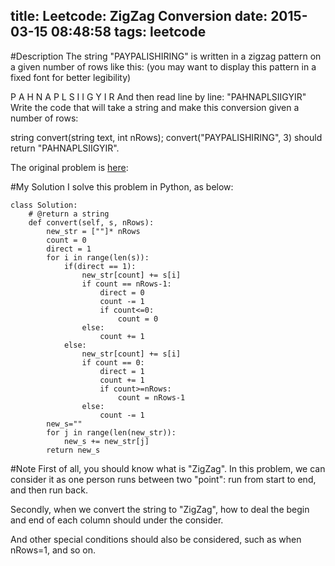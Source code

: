 title: Leetcode: ZigZag Conversion
date: 2015-03-15 08:48:58
tags: leetcode
---

#Description
The string "PAYPALISHIRING" is written in a zigzag pattern on a given number of rows like this: (you may want to display this pattern in a fixed font for better legibility)

P   A   H   N
A P L S I I G
Y   I   R
And then read line by line: "PAHNAPLSIIGYIR"
Write the code that will take a string and make this conversion given a number of rows:

string convert(string text, int nRows);
convert("PAYPALISHIRING", 3) should return "PAHNAPLSIIGYIR".

The original problem is [here](https://leetcode.com/problems/zigzag-conversion/ "here"):  
<!--more-->

#My Solution
I solve this problem in Python, as below:
	

	class Solution:
		# @return a string
	    def convert(self, s, nRows):
	        new_str = [""]* nRows
	        count = 0
	        direct = 1
	        for i in range(len(s)):
	            if(direct == 1):
	                new_str[count] += s[i]
	                if count == nRows-1:
	                    direct = 0
	                    count -= 1
	                    if count<=0:
	                        count = 0
	                else:
	                    count += 1
	            else:
	                new_str[count] += s[i]
	                if count == 0:
	                    direct = 1
	                    count += 1
	                    if count>=nRows:
	                        count = nRows-1
	                else:
	                    count -= 1
	        new_s=""
	        for j in range(len(new_str)):
	            new_s += new_str[j]
	        return new_s

#Note
First of all, you should know what is "ZigZag". In this problem, we can consider it as one person runs between two "point": run from start to end, and then run back.

Secondly, when we convert the string to "ZigZag", how to deal the begin and end of each column should under the consider. 

And other special conditions should also be considered, such as when nRows=1, and so on.